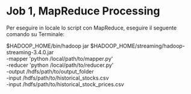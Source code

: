# Job 1, MapReduce Processing

Per eseguire in locale lo script con MapReduce, eseguire il seguente comando su Terminale:

$HADOOP_HOME/bin/hadoop jar $HADOOP_HOME/streaming/hadoop-streaming-3.4.0.jar \
-mapper 'python /local/path/to/mapper.py' \
-reducer 'python /local/path/to/reducer.py' \
-output /hdfs/path/to/output_folder \
-input /hdfs/path/to/historical_stocks.csv \
-input /hdfs/path/to/historical_stock_prices.csv
